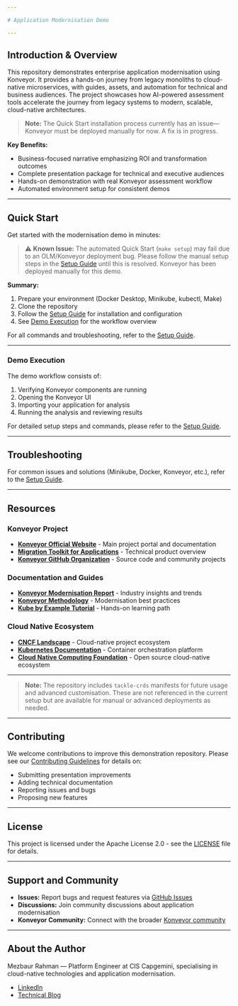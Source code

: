```yaml
---

# Application Modernisation Demo

---
```


## Introduction & Overview

This repository demonstrates enterprise application modernisation using Konveyor. It provides a hands-on journey from legacy monoliths to cloud-native microservices, with guides, assets, and automation for technical and business audiences. The project showcases how AI-powered assessment tools accelerate the journey from legacy systems to modern, scalable, cloud-native architectures.

> **Note:** The Quick Start installation process currently has an issue—Konveyor must be deployed manually for now. A fix is in progress.

**Key Benefits:**

- Business-focused narrative emphasizing ROI and transformation outcomes
- Complete presentation package for technical and executive audiences
- Hands-on demonstration with real Konveyor assessment workflow
- Automated environment setup for consistent demos

---

## Quick Start

Get started with the modernisation demo in minutes:

> ⚠️ **Known Issue:** The automated Quick Start (`make setup`) may fail due to an OLM/Konveyor deployment bug. Please follow the manual setup steps in the [Setup Guide](docs/setup.md) until this is resolved. Konveyor has been deployed manually for this demo.

**Summary:**

1. Prepare your environment (Docker Desktop, Minikube, kubectl, Make)
2. Clone the repository
3. Follow the [Setup Guide](docs/setup.md) for installation and configuration
4. See [Demo Execution](#demo-execution) for the workflow overview

For all commands and troubleshooting, refer to the [Setup Guide](docs/setup.md).

---

### Demo Execution

The demo workflow consists of:

1. Verifying Konveyor components are running
2. Opening the Konveyor UI
3. Importing your application for analysis
4. Running the analysis and reviewing results

For detailed setup steps and commands, please refer to the [Setup Guide](docs/setup.md).


---

## Troubleshooting

For common issues and solutions (Minikube, Docker, Konveyor, etc.), refer to the [Setup Guide](docs/setup.md).


---

## Resources

### Konveyor Project

- **[Konveyor Official Website](https://konveyor.io/)** - Main project portal and documentation
- **[Migration Toolkit for Applications](https://developers.redhat.com/products/mta/overview)** - Technical product overview
- **[Konveyor GitHub Organization](https://github.com/konveyor)** - Source code and community projects

### Documentation and Guides

- **[Konveyor Modernisation Report](https://konveyor.io/modernisation-report/)** - Industry insights and trends
- **[Konveyor Methodology](https://github.com/konveyor/methodology)** - Modernisation best practices
- **[Kube by Example Tutorial](https://kubebyexample.com/learning-paths/migrating-kubernetes/install-konveyor-and-analyse-legacy-java-application)** - Hands-on learning path

### Cloud Native Ecosystem

- **[CNCF Landscape](https://landscape.cncf.io/)** - Cloud-native project ecosystem
- **[Kubernetes Documentation](https://kubernetes.io/docs/)** - Container orchestration platform
- **[Cloud Native Computing Foundation](https://www.cncf.io/)** - Open source cloud-native ecosystem

---

> **Note:** The repository includes `tackle-crds` manifests for future usage and advanced customisation. These are not referenced in the current setup but are available for manual or advanced deployments as needed.

---

## Contributing

We welcome contributions to improve this demonstration repository. Please see our [Contributing Guidelines](CONTRIBUTING.md) for details on:

- Submitting presentation improvements
- Adding technical documentation  
- Reporting issues and bugs
- Proposing new features

---

## License

This project is licensed under the Apache License 2.0 - see the [LICENSE](LICENSE) file for details.

---

## Support and Community

- **Issues:** Report bugs and request features via [GitHub Issues](https://github.com/my-janala/app-modernisation-demo/issues)
- **Discussions:** Join community discussions about application modernisation
- **Konveyor Community:** Connect with the broader [Konveyor community](https://konveyor.io/community/)


---

## About the Author

Mezbaur Rahman — Platform Engineer at CIS Capgemini, specialising in cloud-native technologies and application modernisation.

- [LinkedIn](https://www.linkedin.com/in/mezba/)
- [Technical Blog](https://medium.com/@mezba)